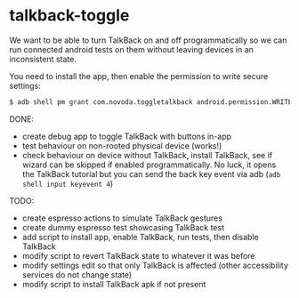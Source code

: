 talkback-toggle
=============
We want to be able to turn TalkBack on and off programmatically so we can run connected android tests on them without leaving devices in an inconsistent state.

You need to install the app, then enable the permission to write secure settings:

```bash
$ adb shell pm grant com.novoda.toggletalkback android.permission.WRITE_SECURE_SETTINGS
```

DONE:
- create debug app to toggle TalkBack with buttons in-app
- test behaviour on non-rooted physical device (works!)
- check behaviour on device without TalkBack, install TalkBack, see if wizard can be skipped if enabled programmatically.
No luck, it opens the TalkBack tutorial but you can send the back key event via adb (`adb shell input keyevent 4`)

TODO:
- create espresso actions to simulate TalkBack gestures
- create dummy espresso test showcasing TalkBack test
- add script to install app, enable TalkBack, run tests, then disable TalkBack
- modify script to revert TalkBack state to whatever it was before
- modify settings edit so that only TalkBack is affected (other accessibility services do not change state)
- modify script to install TalkBack apk if not present